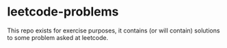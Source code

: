 # leetcode-problems

This repo exists for exercise purposes, it contains (or will contain) solutions to some problem asked at leetcode.
